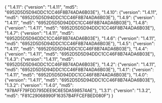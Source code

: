 {
  "1.4.11": {"version": "1.4.11", "md5": "6952D5D5D94DDC1CC46F8B74ADA6B03E"},
  "1.4.10": {"version": "1.4.11", "md5": "6952D5D5D94DDC1CC46F8B74ADA6B03E"},
  "1.4.9": {"version": "1.4.11", "md5": "6952D5D5D94DDC1CC46F8B74ADA6B03E"},
  "1.4.8": {"version": "1.4.11", "md5": "6952D5D5D94DDC1CC46F8B74ADA6B03E"},
  "1.4.7": {"version": "1.4.11", "md5": "6952D5D5D94DDC1CC46F8B74ADA6B03E"},
  "1.4.6": {"version": "1.4.11", "md5": "6952D5D5D94DDC1CC46F8B74ADA6B03E"},
  "1.4.5": {"version": "1.4.11", "md5": "6952D5D5D94DDC1CC46F8B74ADA6B03E"},
  "1.4.4": {"version": "1.4.11", "md5": "6952D5D5D94DDC1CC46F8B74ADA6B03E"},
  "1.4.3": {"version": "1.4.11", "md5": "6952D5D5D94DDC1CC46F8B74ADA6B03E"},
  "1.4.2": {"version": "1.4.11", "md5": "6952D5D5D94DDC1CC46F8B74ADA6B03E"},
  "1.4.1": {"version": "1.4.11", "md5": "6952D5D5D94DDC1CC46F8B74ADA6B03E"},
  "1.4.0": {"version": "1.4.11", "md5": "6952D5D5D94DDC1CC46F8B74ADA6B03E"},
  "1.3.2": {"version": "1.4.0", "md5": "978AFF79FDD795DEE9C6E5DA598574AE"},
  "1.3.1": {"version": "1.3.2", "md5": "F81C29068990F16357B4FFCEFBED080F"}
}
